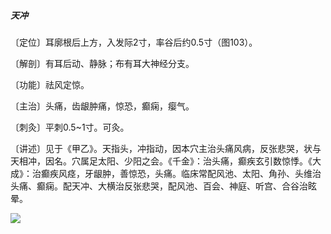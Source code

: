 ##### 天冲

〔定位〕耳廓根后上方，入发际2寸，率谷后约0.5寸（图103）。

〔解剖〕有耳后动、静脉；布有耳大神经分支。

〔功能〕祛风定惊。

〔主治〕头痛，齿龈肿痛，惊恐，癫痫，瘿气。

〔刺灸〕平刺0.5~1寸。可灸。

〔讲述〕见于《甲乙》。天指头，冲指动，因本穴主治头痛风病，反张悲哭，状与天相冲，因名。穴属足太阳、少阳之会。《千金》：治头痛，癫疾玄引数惊悸。《大成》：治癫疾风痉，牙龈肿，善惊恐，头痛。临床常配风池、太阳、角孙、头维治头痛、癫痫。配天冲、大横治反张悲哭，配风池、百会、神庭、听宫、合谷治眩晕。

![](img/图103.jpg)
